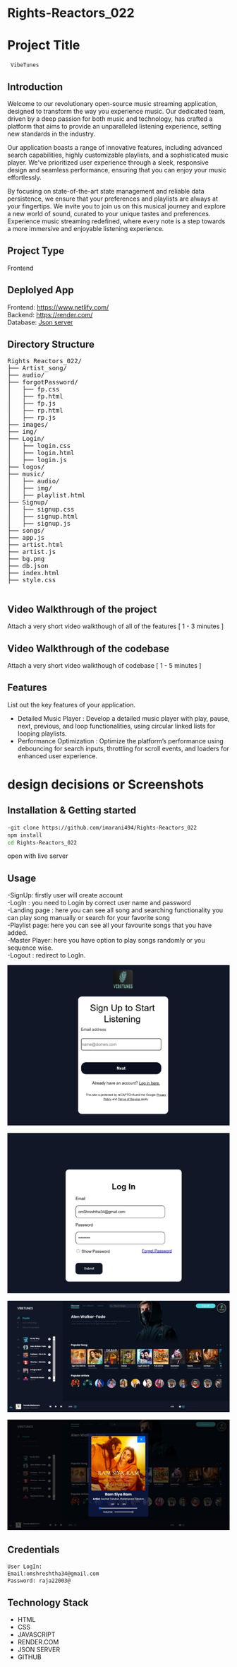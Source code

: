 # Rights-Reactors_022
# Project Title
     VibeTunes
     
## Introduction
Welcome to our revolutionary open-source music streaming application, designed to transform the way you experience music. Our dedicated team, driven by a deep passion for both music and technology, has crafted a platform that aims to provide an unparalleled listening experience, setting new standards in the industry.

Our application boasts a range of innovative features, including advanced search capabilities, highly customizable playlists, and a sophisticated music player. We've prioritized user experience through a sleek, responsive design and seamless performance, ensuring that you can enjoy your music effortlessly.

By focusing on state-of-the-art state management and reliable data persistence, we ensure that your preferences and playlists are always at your fingertips. We invite you to join us on this musical journey and explore a new world of sound, curated to your unique tastes and preferences. Experience music streaming redefined, where every note is a step towards a more immersive and enjoyable listening experience.


## Project Type
Frontend 

## Deplolyed App
Frontend: https://www.netlify.com/ </br>
Backend: https://render.com/ </br>
Database: [Json server](https://mock-api-fxby.onrender.com/)

## Directory Structure
<pre>Rights Reactors_022/
├── Artist_song/
├── audio/
├── forgotPassword/
│   ├── fp.css
│   ├── fp.html
│   ├── fp.js
│   ├── rp.html
│   ├── rp.js
├── images/
├── img/
├── Login/
│   ├── login.css
│   ├── login.html
│   ├── login.js
├── logos/
├── music/
│   ├── audio/
│   ├── img/
│   ├── playlist.html
├── Signup/
│   ├── signup.css
│   ├── signup.html
│   ├── signup.js
├── songs/
├── app.js
├── artist.html
├── artist.js
├── bg.png
├── db.json
├── index.html
├── style.css
  </pre>

## Video Walkthrough of the project
Attach a very short video walkthough of all of the features [ 1 - 3 minutes ]

## Video Walkthrough of the codebase
Attach a very short video walkthough of codebase [ 1 - 5 minutes ]

## Features
List out the key features of your application.

- Detailed Music Player : Develop a detailed music player with play, pause, next, previous, and loop functionalities, using circular linked lists for looping playlists.
- Performance Optimization : Optimize the platform’s performance using debouncing for search inputs, throttling for scroll events, and loaders for enhanced user experience.

 # design decisions or Screenshots


 ## Installation & Getting started
```bash
-git clone https://github.com/imarani494/Rights-Reactors_022
npm install
cd Rights-Reactors_022
```
open with live server 

## Usage
<!-- User Side -->
-SignUp: firstly user will create account</br>
-LogIn : you need to Login by correct user name and password</br>
-Landing page : here you can see all song and searching functionality you can play song manually or search for your favorite song</br>
-Playlist page: here you can see all your favourite songs that you have added.</br>
-Master Player: here you have option to play songs randomly or you sequence wise.</br>
-Logout : redirect to LogIn.

![SignUp screenshoot](https://github.com/imarani494/Rights-Reactors_022/blob/Main/Website-images/Signup.jpg)


![Login screenshoot](https://github.com/imarani494/Rights-Reactors_022/blob/Main/Website-images/login.jpg)


![landing page screenshoot](https://github.com/imarani494/Rights-Reactors_022/blob/Main/Website-images/Landing-page.jpg)


![Music player screenshoot](https://github.com/imarani494/Rights-Reactors_022/blob/Main/Website-images/music%20player.jpg)




## Credentials
    User LogIn: 
    Email:omshreshtha34@gmail.com
    Password: raja22003@


## Technology Stack

- HTML
- CSS
- JAVASCRIPT
- RENDER.COM
- JSON SERVER
- GITHUB
  
 
